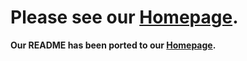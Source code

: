 # Please see our [Homepage](https://magicmarvman.github.io/dnsmanage).

**Our README has been ported to our [Homepage](https://magicmarvman.github.io/dnsmanage).**
